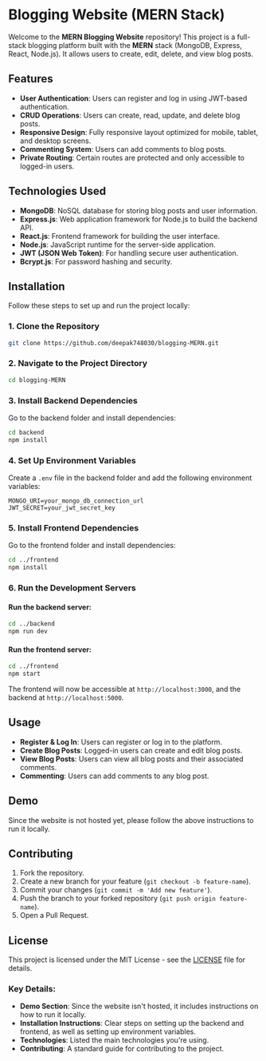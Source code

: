 # Blogging Website (MERN Stack)

Welcome to the **MERN Blogging Website** repository! This project is a full-stack blogging platform built with the **MERN** stack (MongoDB, Express, React, Node.js). It allows users to create, edit, delete, and view blog posts.

## Features

- **User Authentication**: Users can register and log in using JWT-based authentication.
- **CRUD Operations**: Users can create, read, update, and delete blog posts.
- **Responsive Design**: Fully responsive layout optimized for mobile, tablet, and desktop screens.
- **Commenting System**: Users can add comments to blog posts.
- **Private Routing**: Certain routes are protected and only accessible to logged-in users.

## Technologies Used

- **MongoDB**: NoSQL database for storing blog posts and user information.
- **Express.js**: Web application framework for Node.js to build the backend API.
- **React.js**: Frontend framework for building the user interface.
- **Node.js**: JavaScript runtime for the server-side application.
- **JWT (JSON Web Token)**: For handling secure user authentication.
- **Bcrypt.js**: For password hashing and security.

## Installation

Follow these steps to set up and run the project locally:

### 1. Clone the Repository

```bash
git clone https://github.com/deepak748030/blogging-MERN.git
```

### 2. Navigate to the Project Directory

```bash
cd blogging-MERN
```

### 3. Install Backend Dependencies

Go to the backend folder and install dependencies:

```bash
cd backend
npm install
```

### 4. Set Up Environment Variables

Create a `.env` file in the backend folder and add the following environment variables:

```env
MONGO_URI=your_mongo_db_connection_url
JWT_SECRET=your_jwt_secret_key
```

### 5. Install Frontend Dependencies

Go to the frontend folder and install dependencies:

```bash
cd ../frontend
npm install
```

### 6. Run the Development Servers

#### Run the backend server:

```bash
cd ../backend
npm run dev
```

#### Run the frontend server:

```bash
cd ../frontend
npm start
```

The frontend will now be accessible at `http://localhost:3000`, and the backend at `http://localhost:5000`.

## Usage

- **Register & Log In**: Users can register or log in to the platform.
- **Create Blog Posts**: Logged-in users can create and edit blog posts.
- **View Blog Posts**: Users can view all blog posts and their associated comments.
- **Commenting**: Users can add comments to any blog post.

## Demo

Since the website is not hosted yet, please follow the above instructions to run it locally.

## Contributing

1. Fork the repository.
2. Create a new branch for your feature (`git checkout -b feature-name`).
3. Commit your changes (`git commit -m 'Add new feature'`).
4. Push the branch to your forked repository (`git push origin feature-name`).
5. Open a Pull Request.

## License

This project is licensed under the MIT License - see the [LICENSE](LICENSE) file for details.

### Key Details:
- **Demo Section**: Since the website isn't hosted, it includes instructions on how to run it locally.
- **Installation Instructions**: Clear steps on setting up the backend and frontend, as well as setting up environment variables.
- **Technologies**: Listed the main technologies you're using.
- **Contributing**: A standard guide for contributing to the project.
